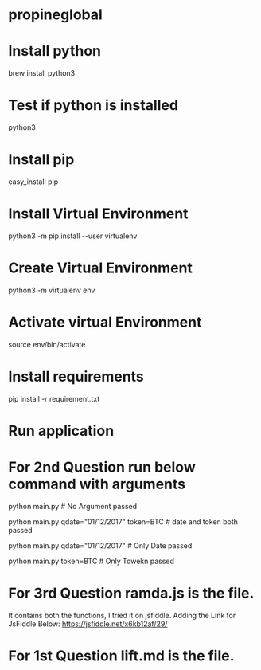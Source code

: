# propineglobal
# Install python
brew install python3

# Test if python is installed
python3

# Install pip
easy_install pip

# Install Virtual Environment
python3 -m pip install --user virtualenv

# Create Virtual Environment
python3 -m virtualenv env

# Activate virtual Environment
source env/bin/activate

# Install requirements
pip install -r requirement.txt

# Run application

# For 2nd Question run below command with arguments
python main.py      # No Argument passed

python main.py qdate="01/12/2017" token=BTC     # date and token both passed

python main.py qdate="01/12/2017"   # Only Date passed

python main.py token=BTC    # Only Towekn passed


# For 3rd Question ramda.js is the file.
It contains both the functions, I tried it on jsfiddle.
Adding the Link for JsFiddle Below:
https://jsfiddle.net/x6kb12af/29/

# For 1st Question lift.md is the file.